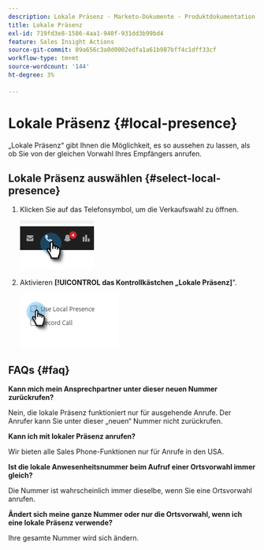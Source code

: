 ```yaml
---
description: Lokale Präsenz - Marketo-Dokumente - Produktdokumentation
title: Lokale Präsenz
exl-id: 719fd3e8-1586-4aa1-940f-931dd3b99bd4
feature: Sales Insight Actions
source-git-commit: 09a656c3a0d0002edfa1a61b987bff4c1dff33cf
workflow-type: tm+mt
source-wordcount: '144'
ht-degree: 3%

---
```


# Lokale Präsenz {#local-presence}

„Lokale Präsenz“ gibt Ihnen die Möglichkeit, es so aussehen zu lassen, als ob Sie von der gleichen Vorwahl Ihres Empfängers anrufen.

## Lokale Präsenz auswählen {#select-local-presence}

1. Klicken Sie auf das Telefonsymbol, um die Verkaufswahl zu öffnen.

   ![](assets/local-presence-1.png)

1. Aktivieren **[!UICONTROL das Kontrollkästchen „Lokale Präsenz]**&quot;.

   ![](assets/local-presence-2.png)

## FAQs {#faq}

**Kann mich mein Ansprechpartner unter dieser neuen Nummer zurückrufen?**

Nein, die lokale Präsenz funktioniert nur für ausgehende Anrufe. Der Anrufer kann Sie unter dieser „neuen“ Nummer nicht zurückrufen.

**Kann ich mit lokaler Präsenz anrufen?**

Wir bieten alle Sales Phone-Funktionen nur für Anrufe in den USA.

**Ist die lokale Anwesenheitsnummer beim Aufruf einer Ortsvorwahl immer gleich?**

Die Nummer ist wahrscheinlich immer dieselbe, wenn Sie eine Ortsvorwahl anrufen.

**Ändert sich meine ganze Nummer oder nur die Ortsvorwahl, wenn ich eine lokale Präsenz verwende?**

Ihre gesamte Nummer wird sich ändern.
